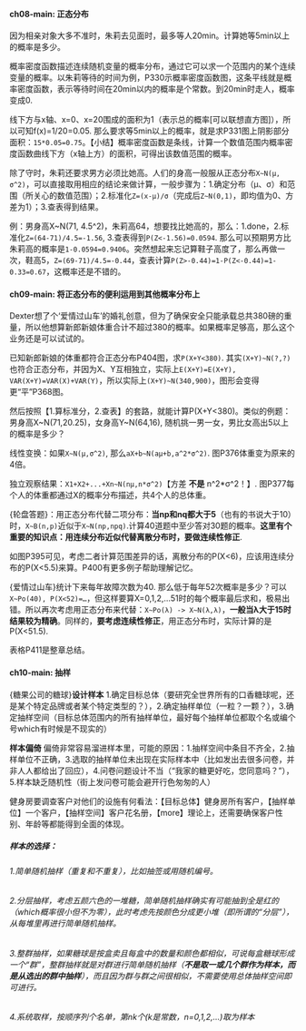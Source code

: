 #### ch08-main: 正态分布

因为相亲对象大多不准时，朱莉去见面时，最多等人20min。计算她等5min以上的概率是多少。

概率密度函数描述连续随机变量的概率分布，通过它可以求一个范围内的某个连续变量的概率。以朱莉等待的时间为例，P330示概率密度函数图，这条平线就是概率密度函数，表示等待时间在20min以内的概率是个常数。到20min时走人，概率变成0.

线下方与x轴、x=0、x=20围成的面积为1（表示总的概率[可以联想直方图]），所以可知f(x)=1/20=0.05. 那么要求等5min以上的概率，就是求P331图上阴影部分面积：```15*0.05=0.75```。【小结】概率密度函数是条线，计算一个数值范围内概率密度函数曲线下方（x轴上方）的面积，可得出该数值范围的概率。

除了守时，朱莉还要求男方必须比她高。人们的身高一般服从正态分布```X~N(μ, σ^2)```，可以直接取用相应的结论来做计算，一般步骤为：1.确定分布（μ、σ）和范围（所关心的数值范围）；2.标准化```Z=(x-μ)/σ```（完成后```Z~N(0,1)```，即均值为0、方差为1）；3.查表得到结果。

例：男身高X~N(71, 4.5^2)，朱莉高64，想要找比她高的，那么：1.done，2.标准化```Z=(64-71)/4.5=-1.56```, 3.查表得到```P(Z<-1.56)=0.0594```. 那么可以预期男方比朱莉高的概率是```1-0.0594=0.9406```。突然想起来忘记算鞋子高度了，那么再做一次，鞋高5，```Z=(69-71)/4.5=-0.44```，查表计算```P(Z>-0.44)=1-P(Z<-0.44)=1-0.33=0.67```，这概率还是不错的。

#### ch09-main: 将正态分布的便利运用到其他概率分布上

Dexter想了个‘爱情过山车’的婚礼创意，但为了确保安全只能承载总共380磅的重量，所以他想算新郎新娘体重合计不超过380的概率。如果概率足够高，那么这个业务还是可以试试的。

已知新郎新娘的体重都符合正态分布P404图，求```P(X+Y<380)```. 其实```(X+Y)~N(?,?)```也符合正态分布，并因为X、Y互相独立，实际上```E(X+Y)=E(X+Y), VAR(X+Y)=VAR(X)+VAR(Y)```，所以实际上```(X+Y)~N(340,900)```，图形会变得更“平”P368图。

然后按照【1.算标准分，2.查表】的套路，就能计算P(X+Y<380)。类似的例题：男身高X~N(71,20.25)，女身高Y~N(64,16), 随机挑一男一女，男比女高出5以上的概率是多少？

线性变换：如果```X~N(μ,σ^2)```, 那么```aX+b~N(aμ+b,a^2*σ^2)```. 图P376体重变为原来的4倍。

独立观察结果：```X1+X2+...+Xn~N(nμ,n*σ^2)```【方差 __不是__ n^2*σ^2！】. 图P377每个人的体重都通过X的概率分布描述，共4个人的总体重。

{轮盘答题}：用正态分布代替二项分布：__当np和nq都大于5__（也有的书说大于10）时，```X~B(n,p)```近似于```X~N(np,npq)```.计算40道题中至少答对30题的概率。__这里有个重要的知识点：用连续分布近似代替离散分布时，要做连续性修正__.

如图P395可见，考虑二者计算范围差异的话，离散分布的P(X<6)，应该用连续分布的P(X<5.5)来算。P400有更多例子帮助理解记忆。

{爱情过山车}统计下来每年故障次数为40. 那么低于每年52次概率是多少？可以```X~Po(40), P(X<52)=…```，但这样要算X=0,1,2,...51时的每个概率最后求和，极易出错。所以再次考虑用正态分布来代替：```X~Po(λ) -> X~N(λ,λ)```，__一般当λ大于15时结果较为精确__。同样的，__要考虑连续性修正__，用正态分布时，实际计算的是 P(X<51.5).

表格P411是整章总结。

#### ch10-main: 抽样

{糖果公司的糖球}__设计样本__ 1.确定目标总体（要研究全世界所有的口香糖球呢，还是某个特定品牌或者某个特定类型的？），2.确定抽样单位（一粒？一颗？），3.确定抽样空间（目标总体范围内的所有抽样单位，最好每个抽样单位都取个名或编个号which有时候是不现实的）

__样本偏倚__ 偏倚非常容易溜进样本里，可能的原因：1.抽样空间中条目不齐全，2.抽样单位不正确，3.选取的抽样单位未出现在实际样本中（比如发出去很多问卷，并非人人都给出了回应），4.问卷问题设计不当（“我家的糖更好吃，您同意吗？”），5.样本缺乏随机性（街上发问卷可能会避开行色匆匆的人）

健身房要调查客户对他们的设施有何看法：【目标总体】健身房所有客户，【抽样单位】一个客户，【抽样空间】客户花名册，【more】理论上，还需要确保客户性别、年龄等都能得到全面的体现。

##### 样本的选择：
###### 1.简单随机抽样（重复和不重复），比如抽签或用随机编号。
###### 2.分层抽样，考虑五颜六色的一堆糖，简单随机抽样确实有可能抽到全是红的（which概率很小但不为零），此时考虑先按颜色分成更小堆（即所谓的“分层”），从每堆里再进行简单随机抽样。
###### 3.整群抽样，如果糖球是按盒卖且每盒中的数量和颜色都相似，可说每盒糖球形成一个“群”，整群抽样就是对群进行简单随机抽样（__不是取一或几个群作为样本，而是从选出的群中抽样__），而且因为群与群之间很相似，不需要使用总体抽样空间即可进行。
###### 4.系统取样，按顺序列个名单，第nk个(k是常数，n=0,1,2,...)取为样本
